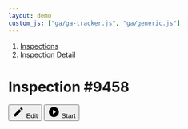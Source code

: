 ```yaml
---
layout: demo
custom_js: ["ga/ga-tracker.js", "ga/generic.js"]
---
```


<div class="fsa-breadcrumb">
  <nav class="fsa-breadcrumb__nav" aria-label="Breadcrumbs">
    <ol class="fsa-breadcrumb__list">
      <li class="fsa-breadcrumb__item">
        <a class="fsa-breadcrumb__link" href="link.html">Inspections</a>
      </li>
      <li class="fsa-breadcrumb__item" aria-current="page">
        <a class="fsa-breadcrumb__link" href="link.html">Inspection Detail</a>
      </li>
    </ol>
  </nav>
</div>
<div class="fsa-level@m fsa-level--justify-between">
  <h1 class="fsa-m--none">Inspection&nbsp;#9458</h1>
  <div class="fsa-level fsa-level--justify-between fsa-level--grow-auto">
    <span>
      <button class="fsa-btn fsa-btn--fill fsa-btn--secondary" type="button">
        <svg class="fsa-icon fsa-icon--size-2" aria-hidden="true" focusable="false" role="img" xmlns="http://www.w3.org/2000/svg" width="24" height="24" viewBox="0 0 24 24"><path d="M3 17.25V21h3.75L17.81 9.94l-3.75-3.75L3 17.25zM20.71 7.04c.39-.39.39-1.02 0-1.41l-2.34-2.34c-.39-.39-1.02-.39-1.41 0l-1.83 1.83 3.75 3.75 1.83-1.83z"/></svg>
        Edit
      </button>
    </span>
    <span>
      <button class="fsa-btn fsa-btn--fill fsa-btn--primary" type="button">
        <svg class="fsa-icon fsa-icon--size-2" aria-hidden="true" focusable="false" role="img" xmlns="http://www.w3.org/2000/svg" width="24" height="24" viewBox="0 0 24 24"><path d="M12 2C6.48 2 2 6.48 2 12s4.48 10 10 10 10-4.48 10-10S17.52 2 12 2zm-2 14.5v-9l6 4.5-6 4.5z"/></svg>
        Start
      </button>
    </span>
  </div>
</div>
